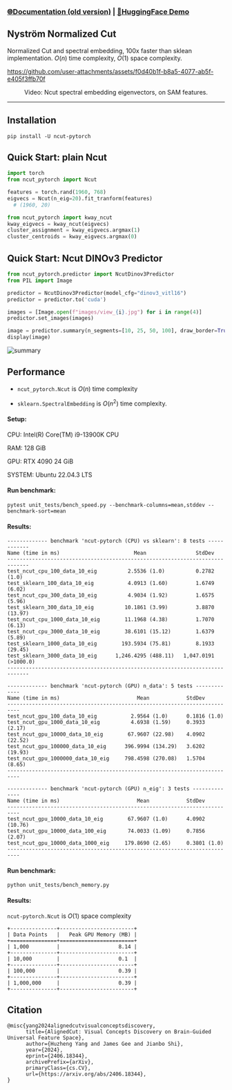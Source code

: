 
### [🌐Documentation (old version)](https://ncut-pytorch.readthedocs.io/) | [🤗HuggingFace Demo](https://huggingface.co/spaces/huzey/ncut-pytorch)


## Nyström Normalized Cut

Normalized Cut and spectral embedding, 100x faster than sklean implementation. $O(n)$ time complexity, $O(1)$ space complexity.


https://github.com/user-attachments/assets/f0d40b1f-b8a5-4077-ab5f-e405f3ffb70f



<div align="center">
  Video: Ncut spectral embedding eigenvectors, on SAM features.
</div>


---

## Installation

<div style="text-align:">
    <pre><code class="language-shell">pip install -U ncut-pytorch</code></pre>
</div>


## Quick Start: plain Ncut


```py linenums="1"
import torch
from ncut_pytorch import Ncut

features = torch.rand(1960, 768)
eigvecs = Ncut(n_eig=20).fit_tranform(features)
  # (1960, 20)

from ncut_pytorch import kway_ncut
kway_eigvecs = kway_ncut(eigvecs)
cluster_assignment = kway_eigvecs.argmax(1)
cluster_centroids = kway_eigvecs.argmax(0)
```

## Quick Start: Ncut DINOv3 Predictor

```py linenums="1"
from ncut_pytorch.predictor import NcutDinov3Predictor
from PIL import Image

predictor = NcutDinov3Predictor(model_cfg="dinov3_vitl16")
predictor = predictor.to('cuda')

images = [Image.open(f"images/view_{i}.jpg") for i in range(4)]
predictor.set_images(images)

image = predictor.summary(n_segments=[10, 25, 50, 100], draw_border=True)
display(image)

```

![summary](https://github.com/user-attachments/assets/a5d8a966-990b-4f6d-be10-abb00291bee2)



## Performance

- `ncut_pytorch.Ncut` is $O(n)$ time complexity

- `sklearn.SpectralEmbedding` is $O(n^2)$ time complexity.

#### Setup:

CPU: Intel(R) Core(TM) i9-13900K CPU

RAM: 128 GiB

GPU: RTX 4090 24 GiB

SYSTEM: Ubuntu 22.04.3 LTS

#### Run benchmark:


```shell
pytest unit_tests/bench_speed.py --benchmark-columns=mean,stddev --benchmark-sort=mean
```

#### Results:

```
------------- benchmark 'ncut-pytorch (CPU) vs sklearn': 8 tests ------------
Name (time in ms)                        Mean                StdDev          
-----------------------------------------------------------------------------
test_ncut_cpu_100_data_10_eig          2.5536 (1.0)          0.2782 (1.0)    
test_sklearn_100_data_10_eig           4.0913 (1.60)         1.6749 (6.02)   
test_ncut_cpu_300_data_10_eig          4.9034 (1.92)         1.6575 (5.96)   
test_sklearn_300_data_10_eig          10.1861 (3.99)         3.8870 (13.97)  
test_ncut_cpu_1000_data_10_eig        11.1968 (4.38)         1.7070 (6.13)   
test_ncut_cpu_3000_data_10_eig        38.6101 (15.12)        1.6379 (5.89)   
test_sklearn_1000_data_10_eig        193.5934 (75.81)        8.1933 (29.45)  
test_sklearn_3000_data_10_eig      1,246.4295 (488.11)   1,047.0191 (>1000.0)
-----------------------------------------------------------------------------
```
```
------------- benchmark 'ncut-pytorch (GPU) n_data': 5 tests -------------
Name (time in ms)                         Mean            StdDev          
--------------------------------------------------------------------------
test_ncut_gpu_100_data_10_eig           2.9564 (1.0)      0.1816 (1.0)    
test_ncut_gpu_1000_data_10_eig          4.6938 (1.59)     0.3933 (2.17)   
test_ncut_gpu_10000_data_10_eig        67.9607 (22.98)    4.0902 (22.52)  
test_ncut_gpu_100000_data_10_eig      396.9994 (134.29)   3.6202 (19.93)  
test_ncut_gpu_1000000_data_10_eig     798.4598 (270.08)   1.5704 (8.65)   
--------------------------------------------------------------------------
```
```
------------- benchmark 'ncut-pytorch (GPU) n_eig': 3 tests --------------
Name (time in ms)                         Mean            StdDev          
--------------------------------------------------------------------------
test_ncut_gpu_10000_data_10_eig        67.9607 (1.0)      4.0902 (10.76)  
test_ncut_gpu_10000_data_100_eig       74.0033 (1.09)     0.7856 (2.07)   
test_ncut_gpu_10000_data_1000_eig     179.8690 (2.65)     0.3801 (1.0)    
--------------------------------------------------------------------------
```


#### Run benchmark:

```shell
python unit_tests/bench_memory.py
```

#### Results:

`ncut-pytorch.Ncut` is $O(1)$ space complexity

```
+---------------+------------------------+
| Data Points   |   Peak GPU Memory (MB) |
+===============+========================+
| 1,000         |                   8.14 |
+---------------+------------------------+
| 10,000        |                   0.1  |
+---------------+------------------------+
| 100,000       |                   0.39 |
+---------------+------------------------+
| 1,000,000     |                   0.39 |
+---------------+------------------------+
```



## Citation

```
@misc{yang2024alignedcutvisualconceptsdiscovery,
      title={AlignedCut: Visual Concepts Discovery on Brain-Guided Universal Feature Space}, 
      author={Huzheng Yang and James Gee and Jianbo Shi},
      year={2024},
      eprint={2406.18344},
      archivePrefix={arXiv},
      primaryClass={cs.CV},
      url={https://arxiv.org/abs/2406.18344}, 
}
```
